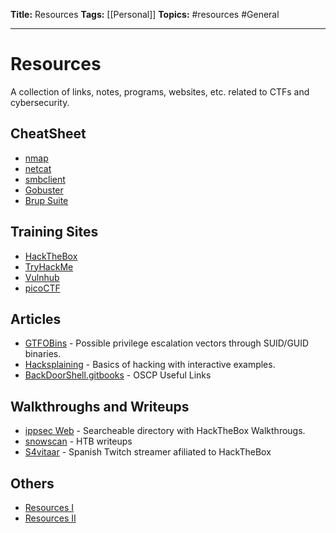 **Title:** Resources
**Tags:** [[Personal]]
**Topics:** #resources #General

---
# Resources
A collection of links, notes, programs, websites, etc. related to CTFs and cybersecurity.

## CheatSheet
- [nmap](obsidian://open?vault=cybersecNotes&file=Cheat%20Sheet%2FCommon%2Fnmap)
- [netcat](obsidian://open?vault=cybersecNotes&file=Cheat%20Sheet%2FCommon%2Fnetcat)
- [smbclient](obsidian://open?vault=cybersecNotes&file=Cheat%20Sheet%2FCommon%2Fsmbclient)
- [Gobuster](obsidian://open?vault=cybersecNotes&file=Cheat%20Sheet%2FCommon%2FGobuster)
- [Brup Suite](obsidian://open?vault=cybersecNotes&file=Cheat%20Sheet%2FWeb%2FBurp%20Suite)

## Training Sites
- [HackTheBox](https://www.hackthebox.eu)
- [TryHackMe](https://tryhackme.com/)
- [Vulnhub](https://www.vulnhub.com/)
- [picoCTF](https://picoctf.org/)

## Articles
- [GTFOBins](https://gtfobins.github.io/) - Possible privilege escalation vectors through SUID/GUID binaries.
- [Hacksplaining](https://gtfobins.github.io/) - Basics of hacking with interactive examples.
- [BackDoorShell.gitbooks](https://backdoorshell.gitbooks.io/oscp-useful-links/content/) - OSCP Useful Links

## Walkthroughs and Writeups
- [ippsec Web](https://ippsec.rocks) - Searcheable directory with HackTheBox Walkthrougs.
- [snowscan](https://snowscan.io/#) - HTB writeups
- [S4vitaar](https://www.twitch.tv/s4vitaar) - Spanish Twitch streamer afiliated to HackTheBox

## Others
- [Resources I](https://github.com/Aksheet10/Cyber-Security-Resources#amazing-sites)
- [Resources II](https://github.com/alex-bellon/cybersecurity-resources)